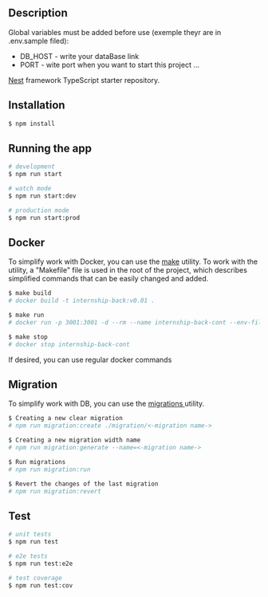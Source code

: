 ## Description

Global variables must be added before use (exemple theyr are in .env.sample
filed):

- DB_HOST - write your dataBase link
- PORT - wite port when you want to start this project ...

[Nest](https://github.com/nestjs/nest) framework TypeScript starter repository.

## Installation

```bash
$ npm install
```

## Running the app

```bash
# development
$ npm run start

# watch mode
$ npm run start:dev

# production mode
$ npm run start:prod
```

## Docker

To simplify work with Docker, you can use the
[make](https://linuxhint.com/install-use-make-windows/) utility. To work with
the utility, a "Makefile" file is used in the root of the project, which
describes simplified commands that can be easily changed and added.

```bash
$ make build
# docker build -t internship-back:v0.01 .
```

```bash
$ make run
# docker run -p 3001:3001 -d --rm --name internship-back-cont --env-file ./.env -v logs:/app/data internship-back:v0.01
```

```bash
$ make stop
# docker stop internship-back-cont
```

If desired, you can use regular docker commands

## Migration

To simplify work with DB, you can use the
[migrations ](https://typeorm.io/migrations) utility.

```bash
$ Creating a new clear migration
# npm run migration:create ./migration/<-migration name->
```

```bash
$ Creating a new migration width name
# npm run migration:generate --name=<-migration name->
```

```bash
$ Run migrations
# npm run migration:run
```

```bash
$ Revert the changes of the last migration
# npm run migration:revert
```

## Test

```bash
# unit tests
$ npm run test

# e2e tests
$ npm run test:e2e

# test coverage
$ npm run test:cov
```
